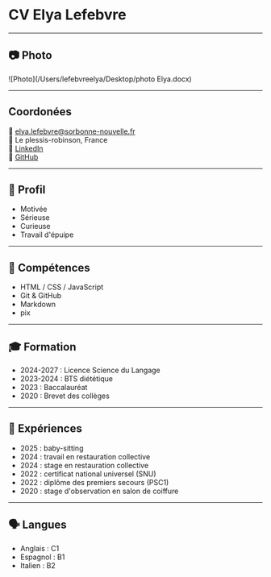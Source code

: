 # CV Elya Lefebvre

---

## 📷 Photo

![Photo](/Users/lefebvreelya/Desktop/photo Elya.docx)

---
## Coordonées 

📧 elya.lefebvre@sorbonne-nouvelle.fr  
📍 Le plessis-robinson, France  
🔗 [LinkedIn](https://www.linkedin.com/in/elya-lefebvre-445ab52aa?utm_source=share&utm_campaign=share_via&utm_content=profile&utm_medium=ios_app)  
🔗 [GitHub](https://github.com/Elyalef/CV.git)

---

## 🎯 Profil

- Motivée 
- Sérieuse
- Curieuse
- Travail d'épuipe

---

## 🧠 Compétences

- HTML / CSS / JavaScript
- Git & GitHub
- Markdown
- pix

---

## 🎓 Formation
  
- 2024-2027 : Licence Science du Langage
- 2023-2024 : BTS diététique
- 2023 : Baccalauréat
- 2020 : Brevet des collèges

---

## 💼 Expériences

- 2025 : baby-sitting 
- 2024 : travail en restauration collective
- 2024 : stage en restauration collective
- 2022 : certificat national universel (SNU)
- 2022 : diplôme des premiers secours (PSC1)
- 2020 : stage d'observation en salon de coiffure

---

## 🗣️ Langues 

- Anglais : C1
- Espagnol : B1
- Italien : B2
